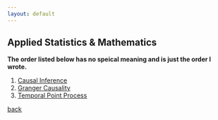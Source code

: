 ```yaml
---
layout: default
---
```


## Applied Statistics & Mathematics

**The order listed below has no speical meaning and is just the order I wrote.**

1. [<u>Causal Inference</u>](./Applied_stat_math/causal_inference/causal_inference.md)
2. [<u>Granger Causality</u>](./Applied_stat_math/granger_causality/granger_causality.md)
3. [<u>Temporal Point Process<u>](./Applied_stat_math/temporal_point_process/temporal_point_process.md)

[<u>back</u>](./index.md)
